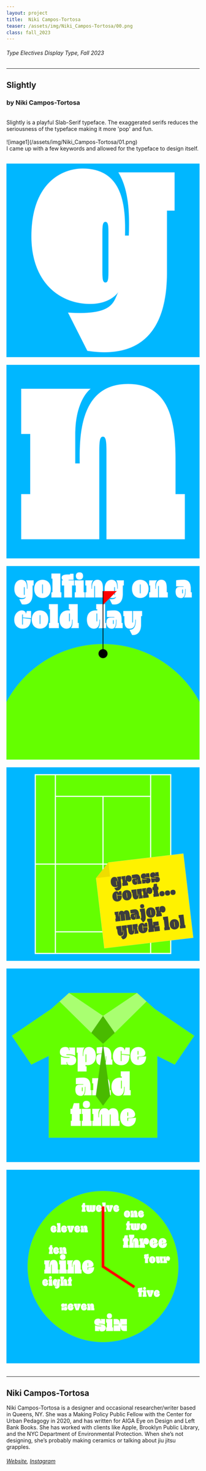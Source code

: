 ```yaml
---
layout: project
title:  Niki Campos-Tortosa
teaser: /assets/img/Niki_Campos-Tortosa/00.png
class: fall_2023
---
```

###### Type Electives Display Type, Fall 2023 ######
---
## Slightly ##
### by Niki Campos-Tortosa ###

<br>
Slightly is a playful Slab-Serif typeface. The exaggerated serifs reduces the seriousness of the typeface making it more 'pop' and fun.
<br><br>
![image1](/assets/img/Niki_Campos-Tortosa/01.png)
<br>
I came up with a few keywords and allowed for the typeface to design itself.
<br><br>

![image2](/assets/img/Niki_Campos-Tortosa/02.png)
<br><br>
![image3](/assets/img/Niki_Campos-Tortosa/03.png)
<br><br>
![image3](/assets/img/Niki_Campos-Tortosa/04.png)
<br><br>
![image3](/assets/img/Niki_Campos-Tortosa/05.png)
<br><br>
![image3](/assets/img/Niki_Campos-Tortosa/06.png)
<br><br>
![image3](/assets/img/Niki_Campos-Tortosa/07.png)
<br><br>

---
## Niki Campos-Tortosa ##
Niki Campos-Tortosa is a designer and occasional researcher/writer based in Queens, NY. She was a Making Policy Public Fellow with the Center for Urban Pedagogy in 2020, and has written for AIGA Eye on Design and Left Bank Books. She has worked with clients like Apple, Brooklyn Public Library, and the NYC Department of Environmental Protection. When she’s not designing, she’s probably making ceramics or talking about jiu jitsu grapples.
<br>
###### [Website](https://goodbyeniki.xyz/), [Instagram](https://www.instagram.com/goodbyeniki/) ######
